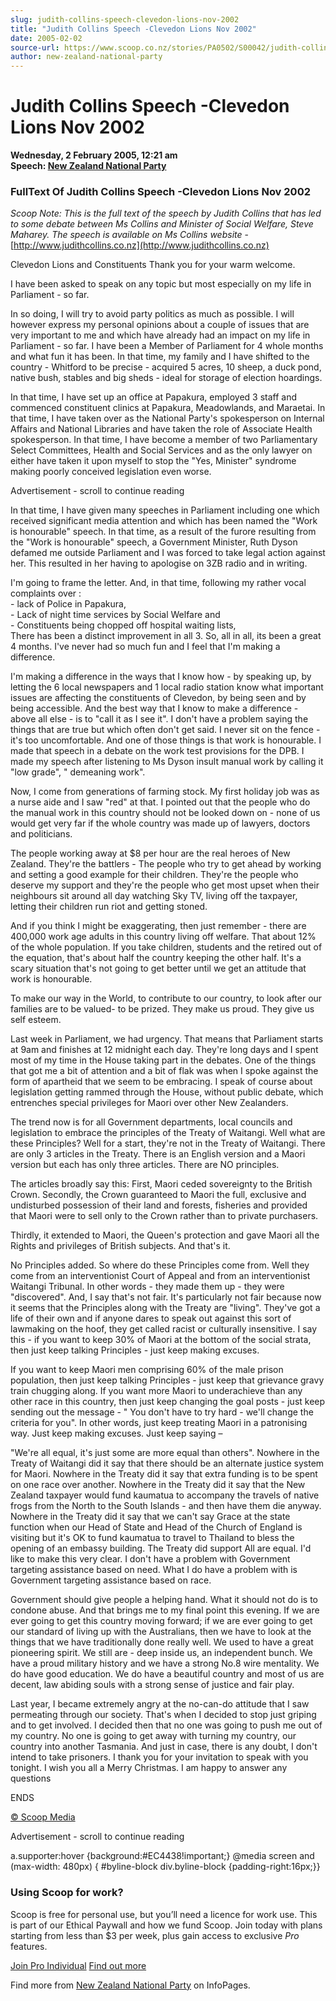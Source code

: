 ```yaml
---
slug: judith-collins-speech-clevedon-lions-nov-2002
title: "Judith Collins Speech -Clevedon Lions Nov 2002"
date: 2005-02-02
source-url: https://www.scoop.co.nz/stories/PA0502/S00042/judith-collins-speech-clevedon-lions-nov-2002.htm
author: new-zealand-national-party
---
```

Judith Collins Speech -Clevedon Lions Nov 2002
==============================================

**Wednesday, 2 February 2005, 12:21 am**  
**Speech: [New Zealand National Party](https://info.scoop.co.nz/New_Zealand_National_Party)**

### FullText Of Judith Collins Speech -Clevedon Lions Nov 2002

_Scoop Note: This is the full text of the speech by Judith Collins that has led to some debate between Ms Collins and Minister of Social Welfare, Steve Maharey. The speech is available on Ms Collins website_ - [http://www.judithcollins.co.nz](http://www.judithcollins.co.nz)

Clevedon Lions and Constituents Thank you for your warm welcome.

I have been asked to speak on any topic but most especially on my life in Parliament - so far.

In so doing, I will try to avoid party politics as much as possible. I will however express my personal opinions about a couple of issues that are very important to me and which have already had an impact on my life in Parliament - so far. I have been a Member of Parliament for 4 whole months and what fun it has been. In that time, my family and I have shifted to the country - Whitford to be precise - acquired 5 acres, 10 sheep, a duck pond, native bush, stables and big sheds - ideal for storage of election hoardings.

In that time, I have set up an office at Papakura, employed 3 staff and commenced constituent clinics at Papakura, Meadowlands, and Maraetai. In that time, I have taken over as the National Party's spokesperson on Internal Affairs and National Libraries and have taken the role of Associate Health spokesperson. In that time, I have become a member of two Parliamentary Select Committees, Health and Social Services and as the only lawyer on either have taken it upon myself to stop the "Yes, Minister" syndrome making poorly conceived legislation even worse.

Advertisement - scroll to continue reading





In that time, I have given many speeches in Parliament including one which received significant media attention and which has been named the "Work is honourable" speech. In that time, as a result of the furore resulting from the "Work is honourable" speech, a Government Minister, Ruth Dyson defamed me outside Parliament and I was forced to take legal action against her. This resulted in her having to apologise on 3ZB radio and in writing.

I'm going to frame the letter. And, in that time, following my rather vocal complaints over :  
\- lack of Police in Papakura,  
\- Lack of night time services by Social Welfare and  
\- Constituents being chopped off hospital waiting lists,  
There has been a distinct improvement in all 3. So, all in all, its been a great 4 months. I've never had so much fun and I feel that I'm making a difference.

I'm making a difference in the ways that I know how - by speaking up, by letting the 6 local newspapers and 1 local radio station know what important issues are affecting the constituents of Clevedon, by being seen and by being accessible. And the best way that I know to make a difference - above all else - is to "call it as I see it". I don't have a problem saying the things that are true but which often don't get said. I never sit on the fence - it's too uncomfortable. And one of those things is that work is honourable. I made that speech in a debate on the work test provisions for the DPB. I made my speech after listening to Ms Dyson insult manual work by calling it "low grade", " demeaning work".

Now, I come from generations of farming stock. My first holiday job was as a nurse aide and I saw "red" at that. I pointed out that the people who do the manual work in this country should not be looked down on - none of us would get very far if the whole country was made up of lawyers, doctors and politicians.

The people working away at $8 per hour are the real heroes of New Zealand. They're the battlers - The people who try to get ahead by working and setting a good example for their children. They're the people who deserve my support and they're the people who get most upset when their neighbours sit around all day watching Sky TV, living off the taxpayer, letting their children run riot and getting stoned.

And if you think I might be exaggerating, then just remember - there are 400,000 work age adults in this country living off welfare. That about 12% of the whole population. If you take children, students and the retired out of the equation, that's about half the country keeping the other half. It's a scary situation that's not going to get better until we get an attitude that work is honourable.

To make our way in the World, to contribute to our country, to look after our families are to be valued- to be prized. They make us proud. They give us self esteem.

Last week in Parliament, we had urgency. That means that Parliament starts at 9am and finishes at 12 midnight each day. They're long days and I spent most of my time in the House taking part in the debates. One of the things that got me a bit of attention and a bit of flak was when I spoke against the form of apartheid that we seem to be embracing. I speak of course about legislation getting rammed through the House, without public debate, which entrenches special privileges for Maori over other New Zealanders.

The trend now is for all Government departments, local councils and legislation to embrace the principles of the Treaty of Waitangi. Well what are these Principles? Well for a start, they're not in the Treaty of Waitangi. There are only 3 articles in the Treaty. There is an English version and a Maori version but each has only three articles. There are NO principles.

The articles broadly say this: First, Maori ceded sovereignty to the British Crown. Secondly, the Crown guaranteed to Maori the full, exclusive and undisturbed possession of their land and forests, fisheries and provided that Maori were to sell only to the Crown rather than to private purchasers.

Thirdly, it extended to Maori, the Queen's protection and gave Maori all the Rights and privileges of British subjects. And that's it.

No Principles added. So where do these Principles come from. Well they come from an interventionist Court of Appeal and from an interventionist Waitangi Tribunal. In other words - they made them up - they were "discovered". And, I say that's not fair. It's particularly not fair because now it seems that the Principles along with the Treaty are "living". They've got a life of their own and if anyone dares to speak out against this sort of lawmaking on the hoof, they get called racist or culturally insensitive. I say this - if you want to keep 30% of Maori at the bottom of the social strata, then just keep talking Principles - just keep making excuses.

If you want to keep Maori men comprising 60% of the male prison population, then just keep talking Principles - just keep that grievance gravy train chugging along. If you want more Maori to underachieve than any other race in this country, then just keep changing the goal posts - just keep sending out the message - " You don't have to try hard - we'll change the criteria for you". In other words, just keep treating Maori in a patronising way. Just keep making excuses. Just keep saying –

"We're all equal, it's just some are more equal than others". Nowhere in the Treaty of Waitangi did it say that there should be an alternate justice system for Maori. Nowhere in the Treaty did it say that extra funding is to be spent on one race over another. Nowhere in the Treaty did it say that the New Zealand taxpayer would fund kaumatua to accompany the travels of native frogs from the North to the South Islands - and then have them die anyway. Nowhere in the Treaty did it say that we can't say Grace at the state function when our Head of State and Head of the Church of England is visiting but it's OK to fund kaumatua to travel to Thailand to bless the opening of an embassy building. The Treaty did support All are equal. I'd like to make this very clear. I don't have a problem with Government targeting assistance based on need. What I do have a problem with is Government targeting assistance based on race.

Government should give people a helping hand. What it should not do is to condone abuse. And that brings me to my final point this evening. If we are ever going to get this country moving forward; if we are ever going to get our standard of living up with the Australians, then we have to look at the things that we have traditionally done really well. We used to have a great pioneering spirit. We still are - deep inside us, an independent bunch. We have a proud military history and we have a strong No.8 wire mentality. We do have good education. We do have a beautiful country and most of us are decent, law abiding souls with a strong sense of justice and fair play.

Last year, I became extremely angry at the no-can-do attitude that I saw permeating through our society. That's when I decided to stop just griping and to get involved. I decided then that no one was going to push me out of my country. No one is going to get away with turning my country, our country into another Tasmania. And just in case, there is any doubt, I don't intend to take prisoners. I thank you for your invitation to speak with you tonight. I wish you all a Merry Christmas. I am happy to answer any questions

ENDS

  

[© Scoop Media](http://www.scoop.co.nz/about/terms.html)  

Advertisement - scroll to continue reading



a.supporter:hover {background:#EC4438!important;} @media screen and (max-width: 480px) { #byline-block div.byline-block {padding-right:16px;}}

### Using Scoop for work?

Scoop is free for personal use, but you’ll need a licence for work use. This is part of our Ethical Paywall and how we fund Scoop. Join today with plans starting from less than $3 per week, plus gain access to exclusive _Pro_ features.  
  
[Join Pro Individual](https://pro.scoop.co.nz/Individual/?from=ProIn24) [Find out more](https://pro.scoop.co.nz/using-scoop-for-work/?from=ProIn24)

Find more from [New Zealand National Party](https://info.scoop.co.nz/New_Zealand_National_Party) on InfoPages.